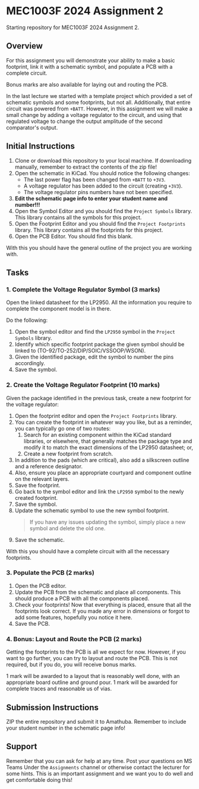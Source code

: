 # MEC1003F 2024 Assignment 2

Starting repository for MEC1003F 2024 Assignment 2.

## Overview

For this assignment you will demonstrate your ability to make a basic footprint, link it with a schematic symbol, and populate a PCB with a complete circuit.

Bonus marks are also available for laying out and routing the PCB.

In the last lecture we started with a template project which provided a set of schematic symbols and some footprints, but not all. Additionally, that entire circuit was powered from `+BATT`. However, in this assignment we will make a small change by adding a voltage regulator to the circuit, and using that regulated voltage to change the output amplitude of the second comparator's output.

## Initial Instructions

1. Clone or download this repository to your local machine. If downloading manually, remember to extract the contents of the zip file!
2. Open the schematic in KiCad. You should notice the following changes:
	- The last power flag has been changed from `+BATT` to `+3V3`.
	- A voltage regulator has been added to the circuit (creating `+3V3`).
	- The voltage regulator pins numbers have not been specified.
3. **Edit the schematic page info to enter your student name and number!!!**
4. Open the Symbol Editor and you should find the `Project Symbols` library. This library contains all the symbols for this project.
5. Open the Footprint Editor and you should find the `Project Footprints` library. This library contains all the footprints for this project.
6. Open the PCB Editor. You should find this blank.

With this you should have the general outline of the project you are working with.

## Tasks

### 1. Complete the Voltage Regulator Symbol (3 marks)

Open the linked datasheet for the LP2950. All the information you require to complete the component model is in there.

Do the following:

1. Open the symbol editor and find the `LP2950` symbol in the `Project Symbols` library.
2. Identify which specific footprint package the given symbol should be linked to (TO-92/TO-252/DIP/SOIC/VSSOOP/WSON).
3. Given the identified package, edit the symbol to number the pins accordingly.
4. Save the symbol.

### 2. Create the Voltage Regulator Footprint (10 marks)

Given the package identified in the previous task, create a new footprint for the voltage regulator:

1. Open the footprint editor and open the `Project Footprints` library.
2. You can create the footprint in whatever way you like, but as a reminder, you can typically go one of two routes:
   1. Search for an existing component within the KiCad standard libraries, or elsewhere, that generally matches the package type and modify it to match the exact dimensions of the LP2950 datasheet; or,
   2. Create a new footprint from scratch.
3. In addition to the pads (which are critical), also add a silkscreen outline and a reference designator.
4. Also, ensure you place an appropriate courtyard and component outline on the relevant layers.
5. Save the footprint.
6. Go back to the symbol editor and link the `LP2950` symbol to the newly created footprint.
7. Save the symbol.
8. Update the schematic symbol to use the new symbol footprint.
    > If you have any issues updating the symbol, simply place a new symbol and delete the old one.
9. Save the schematic.

With this you should have a complete circuit with all the necessary footprints.

### 3. Populate the PCB (2 marks)

1. Open the PCB editor.
2. Update the PCB from the schematic and place all components. This should produce a PCB with all the components placed.
3. Check your footprints! Now that everything is placed, ensure that all the footprints look correct. If you made any error in dimensions or forgot to add some features, hopefully you notice it here.
4. Save the PCB.

### 4. Bonus: Layout and Route the PCB (2 marks)

Getting the footprints to the PCB is all we expect for now. However, if you want to go further, you can try to layout and route the PCB. This is not required, but if you do, you will receive bonus marks.

1 mark will be awarded to a layout that is reasonably well done, with an appropriate board outline and ground pour. 1 mark will be awarded for complete traces and reasonable us of vias.

## Submission Instructions

ZIP the entire repository and submit it to Amathuba. Remember to include your student number in the schematic page info!


## Support

Remember that you can ask for help at any time. Post your questions on MS Teams Under the `Assignments` channel or otherwise contact the lecturer for some hints. This is an important assignment and we want you to do well and get comfortable doing this!
